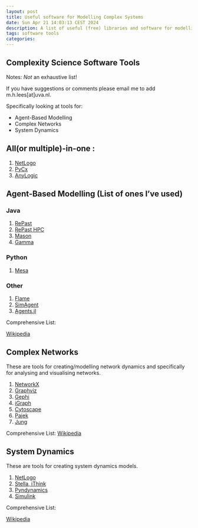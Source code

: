 ```yaml
---
layout: post
title: Useful software for Modelling Complex Systems
date: Sun Apr 21 14:03:13 CEST 2024
description: A list of useful (free) libraries and software for modelling.
tags: software tools
categories: 
---
```


## Complexity Science Software Tools

Notes: _Not_ an exhaustive list!

If you have suggestions or comments please email me to add m.h.lees\[at\]uva.nl.

Specifically looking at tools for:

-   Agent-Based Modelling
-   Complex Networks
-   System Dynamics

## All(or multiple)-in-one :

1.  [NetLogo](http://ccl.northwestern.edu/netlogo/)
2.  [PyCx](http://pycx.sourceforge.net/)
3.  [AnyLogic](https://www.anylogic.com/)


## Agent-Based Modelling (List of ones I’ve used)

### Java
1.  [RePast](http://repast.sourceforge.net/)
2.  [RePast HPC](https://repast.github.io/repast_hpc.html)
3.  [Mason](http://cs.gmu.edu/~eclab/projects/mason/)
4.  [Gamma](https://code.google.com/p/gama-platform/)


### Python
1. [Mesa](https://mesa.readthedocs.io/en/stable/)

### Other
1.  [Flame](http://www.flame.ac.uk/)
2.  [SimAgent](http://www.cs.bham.ac.uk/research/projects/poplog/packages/simagent.html)
3.  [Agents.jl](https://github.com/JuliaDynamics/Agents.jl)

Comprehensive List:

[Wikipedia](http://en.wikipedia.org/wiki/Comparison_of_agent-based_modeling_software)

## Complex Networks

These are tools for creating/modelling network dynamics and specifically for analysing and visualising networks.

1.  [NetworkX](http://networkx.github.io/)
2.  [Graphviz](http://www.graphviz.org/)
3.  [Gephi](https://gephi.org/)
4.  [iGraph](https://igraph.org)
5.  [Cytoscape](http://www.cytoscape.org/)
6.  [Pajek](http://pajek.imfm.si/doku.php?id=Pajek)
7.  [Jung](http://jung.sourceforge.net/faq.html)

Comprehensive List:
[Wikipedia](https://www.wikiwand.com/en/Social_network_analysis_software)

## System Dynamics

These are tools for creating system dynamics models.

1.  [NetLogo](http://ccl.northwestern.edu/netlogo/)
2.  [Stella, iThink](http://iseesystems.com/)
3.  [Pyndynamics](http://code.google.com/p/pyndamics/)
4.  [Simulink](http://en.wikipedia.org/wiki/Simulink)

Comprehensive List:

[Wikipedia](http://en.wikipedia.org/wiki/List_of_system_dynamics_software)
